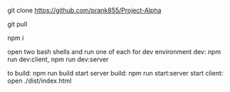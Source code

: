 git clone https://github.com/prank855/Project-Alpha

git pull

npm i

open two bash shells and run one of each for dev environment
dev: npm run dev:client, npm run dev:server

to build: npm run build
start server build: npm run start:server
start client: open ./dist/index.html

